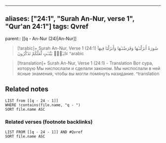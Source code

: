 
---
aliases: ["24:1", "Surah An-Nur, verse 1", "Qur'an 24:1"]
tags: Qvref
---

parent:: [[q - An-Nur (24)|An-Nur]]

> [!arabic]+ Surah An-Nur, Verse 1 (24:1)
> <span class="quran-arabic"> سُورَةٌ أَنزَلْنَـٰهَا وَفَرَضْنَـٰهَا وَأَنزَلْنَا فِيهَآ ءَايَـٰتٍۭ بَيِّنَـٰتٍ لَّعَلَّكُمْ تَذَكَّرُونَ</span>
^arabic

> [!translation]+ Surah An-Nur, Verse 1 (24:1) - Translation
> Вот сура, которую Мы ниспослали и сделали законом. Мы ниспослали в ней ясные знамения, чтобы вы могли помянуть назидание.
^translation



## Related notes
```dataview
LIST from [[q - 24 - 1]]
WHERE !contains(file.name, "q - ")
SORT file.name ASC
```

### Related verses (footnote backlinks)
```dataview
LIST FROM [[q - 24 - 1]] AND #Qvref
SORT file.name ASC
```

